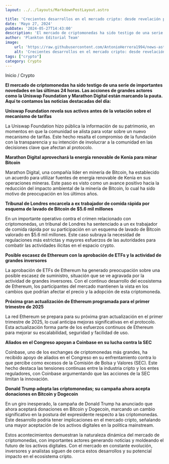 ```yaml
---
layout: ../../layouts/MarkdownPostLayout.astro

title: 'Crecientes desarrollos en el mercado cripto: desde revelación patrimonial de Uniswap hasta la minería de Bitcoin con energía renovable en Kenia'
date: 'Mayo 27, 2024'
pubDate: '2024-05-27T14:43:00'
description: 'El mercado de criptomonedas ha sido testigo de una serie de importantes novedades en las últimas 24 horas.'
author: 'Plankton Editorial Team'
image:
    url: 'https://raw.githubusercontent.com/AntonioHerrera1994/news-astro/master/src/assets/crypto/crypto162.webp'
    alt: 'Crecientes desarrollos en el mercado cripto: desde revelación patrimonial de Uniswap hasta la minería de Bitcoin con energía renovable en Kenia'
tags: ["crypto"]
category: Crypto
---
```


<span><a href="/" style="text-decoration:none;color:#0F1416">Inicio</a> / <a href="/crypto" style="text-decoration:none;color:#0F1416">Crypto</a></span>


<p style="font-weight: bold;">El mercado de criptomonedas ha sido testigo de una serie de importantes novedades en las últimas 24 horas. Las acciones de grandes actores como la Uniswap Foundation y Marathon Digital están marcando la pauta. Aquí te contamos las noticias destacadas del día:</p>

**Uniswap Foundation revela sus activos antes de la votación sobre el mecanismo de tarifas**

La Uniswap Foundation hizo pública la información de su patrimonio, en momentos en que la comunidad se alista para votar sobre un nuevo mecanismo de tarifas. Este hecho resalta el compromiso de la fundación con la transparencia y su intención de involucrar a la comunidad en las decisiones clave que afectan al protocolo.

**Marathon Digital aprovechará la energía renovable de Kenia para minar Bitcoin**

Marathon Digital, una compañía líder en minería de Bitcoin, ha establecido un acuerdo para utilizar fuentes de energía renovable de Kenia en sus operaciones mineras. Este paso es visto como un avance positivo hacia la reducción del impacto ambiental de la minería de Bitcoin, lo cual ha sido motivo de preocupación en los últimos años.

**Tribunal de Londres encarcela a ex trabajador de comida rápida por esquema de lavado de Bitcoin de $5.6 mil millones**

En un importante operativo contra el crimen relacionado con criptomonedas, un tribunal de Londres ha sentenciado a un ex trabajador de comida rápida por su participación en un esquema de lavado de Bitcoin valorado en $5.6 mil millones. Este caso subraya la necesidad de regulaciones más estrictas y mayores esfuerzos de las autoridades para combatir las actividades ilícitas en el espacio crypto.

**Posible escasez de Ethereum con la aprobación de ETFs y la actividad de grandes inversores**

La aprobación de ETFs de Ethereum ha generado preocupación sobre una posible escasez de suministro, situación que se ve agravada por la actividad de grandes inversores. Con el continuo desarrollo del ecosistema de Ethereum, los participantes del mercado mantienen la vista en los cambios que podrían afectar el precio y la adopción de esta criptomoneda.

**Próxima gran actualización de Ethereum programada para el primer trimestre de 2025**

La red Ethereum se prepara para su próxima gran actualización en el primer trimestre de 2025, lo cual anticipa mejoras significativas en el protocolo. Esta actualización forma parte de los esfuerzos continuos de Ethereum para mejorar su escalabilidad, seguridad y facilidad de uso.

**Aliados en el Congreso apoyan a Coinbase en su lucha contra la SEC**

Coinbase, uno de los exchanges de criptomonedas más grandes, ha recibido apoyo de aliados en el Congreso en su enfrentamiento contra lo que percibe como excesos de la Comisión de Bolsa y Valores (SEC). Este hecho destaca las tensiones continuas entre la industria cripto y los entes reguladores, con Coinbase argumentando que las acciones de la SEC limitan la innovación.

**Donald Trump adopta las criptomonedas; su campaña ahora acepta donaciones en Bitcoin y Dogecoin**

En un giro inesperado, la campaña de Donald Trump ha anunciado que ahora aceptará donaciones en Bitcoin y Dogecoin, marcando un cambio significativo en la postura del expresidente respecto a las criptomonedas. Este desarrollo podría tener implicaciones en el mercado cripto, señalando una mayor aceptación de los activos digitales en la política mainstream.

Estos acontecimientos demuestran la naturaleza dinámica del mercado de criptomonedas, con importantes actores generando noticias y moldeando el futuro de los activos digitales. Con el mercado en constante evolución, inversores y analistas siguen de cerca estos desarrollos y su potencial impacto en el ecosistema cripto.